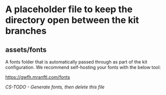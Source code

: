 # A placeholder file to keep the directory open between the kit branches

## assets/fonts

A fonts folder that is automatically passed through as part of the kit configuration. We recommend self-hosting your fonts with the below tool:

https://gwfh.mranftl.com/fonts

_CS-TODO - Generate fonts, then delete this file_
